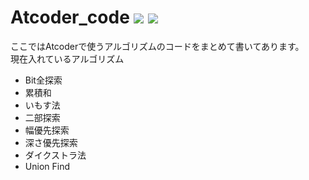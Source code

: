 # Atcoder_code <img src="https://img.shields.io/badge/-Python-FFFF00.svg?logo=python&style=plastic"> <img src="https://img.shields.io/badge/-Visual%20Studio%20Code-007ACC.svg?logo=visualstudiocode&style=plastic">
<!--


<img src="https://img.shields.io/badge/-LaTex-000000.svg?logo=LaTex&style=plastic">
-->
ここではAtcoderで使うアルゴリズムのコードをまとめて書いてあります。  
現在入れているアルゴリズム  
- Bit全探索
- 累積和
- いもす法
- 二部探索
- 幅優先探索
- 深さ優先探索
- ダイクストラ法
- Union Find
